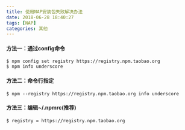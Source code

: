 ```yaml
---
title: 使用NAP安装包失败解决办法
date: 2018-06-28 18:40:27
tags: [NAP]
categories: 其他
---
```


#### 方法一：通过config命令

```shell
$ npm config set registry https://registry.npm.taobao.org
$ npm info underscore 
```



#### 方法二：命令行指定

```shell
$ npm --registry https://registry.npm.taobao.org info underscore
```



#### 方法三：编辑~/.npmrc(推荐)

```shell
$ registry = https://registry.npm.taobao.org
```



